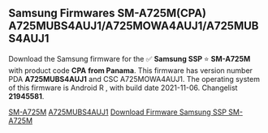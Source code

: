 <h2>Samsung Firmwares SM-A725M(CPA) A725MUBS4AUJ1/A725MOWA4AUJ1/A725MUBS4AUJ1</h2>
Download the Samsung firmware for the ✅ <strong>Samsung SSP </strong> ⭐ <strong>SM-A725M</strong> with product code <strong>CPA</strong> <strong> from Panama</strong>. This firmware has version number PDA <strong>A725MUBS4AUJ1</strong> and CSC A725MOWA4AUJ1. The operating system of this firmware is Android R , with build date 2021-11-06. Changelist <strong>21945581</strong>.


[SM-A725M](https://samfirm.shop/samsung/model/SM-A725M)
[A725MUBS4AUJ1](https://samfirm.shop/samsung/pda/A725MUBS4AUJ1)
[Download Firmware Samsung SSP SM-A725M](https://samfirm.shop/samsung/firmware/472188)

